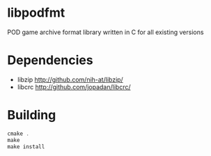# libpodfmt
POD game archive format library written in C for all existing versions

# Dependencies
- libzip http://github.com/nih-at/libzip/
- libcrc http://github.com/jopadan/libcrc/

# Building

```c
cmake .
make
make install
```
